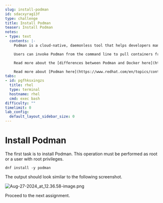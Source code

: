 ```yaml
---
slug: install-podman
id: sdacxyrag13f
type: challenge
title: Install Podman
teaser: Install Podman
notes:
- type: text
  contents: |-
    Podman is a cloud-native, daemonless tool that helps developers manage their Linux containers. Podman stands out from other container engines because it’s daemonless, meaning it doesn't rely on a process with root privileges to run containers.

    Users can invoke Podman from the command line to pull containers from a repository and run them. Podman calls the configured container runtime to create the running container. But without a dedicated daemon, Podman uses systemd—a system and service manager for Linux operating systems—to make updates and keep containers running in the background. By integrating systemd and Podman, you can generate control units for your containers and run them with systemd automatically enabled.

    Read more about the [differences between Podman and Docker here](https://developers.redhat.com/articles/2023/08/03/3-advantages-docker-podman#).

    Read more about [Podman here](https://www.redhat.com/en/topics/containers/what-is-podman#overview).
tabs:
- id: pgfhksxingzs
  title: rhel
  type: terminal
  hostname: rhel
  cmd: exec bash
difficulty: ""
timelimit: 0
lab_config:
  default_layout_sidebar_size: 0
---
```

Install Podman
===
The first task is to install Podman. This operation must be performed as root or a user with root privileges.

```bash,run
dnf install -y podman
```
The output should look similar to the following screenshot.

![Aug-27-2024_at_12.36.58-image.png](https://play.instruqt.com/assets/tracks/olghe3gyqvaq/6dd26b2848db9f236013412bcd012350/assets/Aug-27-2024_at_12.36.58-image.png)

Proceed to the next assignment.
